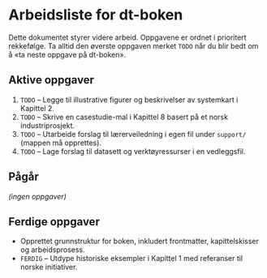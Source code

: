 # Arbeidsliste for dt-boken

Dette dokumentet styrer videre arbeid. Oppgavene er ordnet i prioritert rekkefølge. Ta alltid den øverste oppgaven merket `TODO` når du blir bedt om å «ta neste oppgave på dt-boken».

## Aktive oppgaver

1. `TODO` – Legge til illustrative figurer og beskrivelser av systemkart i Kapittel 2.
2. `TODO` – Skrive en casestudie-mal i Kapittel 8 basert på et norsk industriprosjekt.
3. `TODO` – Utarbeide forslag til lærerveiledning i egen fil under `support/` (mappen må opprettes).
4. `TODO` – Lage forslag til datasett og verktøyressurser i en vedleggsfil.

## Pågår

*(ingen oppgaver)*

## Ferdige oppgaver

- Opprettet grunnstruktur for boken, inkludert frontmatter, kapittelskisser og arbeidsprosess.
- `FERDIG` – Utdype historiske eksempler i Kapittel 1 med referanser til norske initiativer.
